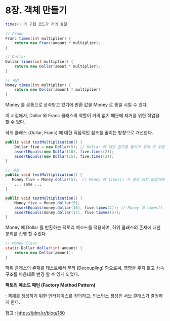 # 8장. 객체 만들기



```java
times() 의 구현 코드가 거의 동일
    
// Franc 
Franc times(int multiplier) {
	return new Franc(amount * multiplier);
}

// Dollar
Dollar times(int multiplier) {
	return new Dollar(amout * multiplier);
}

// 개선
Money times(int multiplier) {
    return new Dollar(amount * multiplier)
}
```

Money 를 공통으로 상속받고 있기에 반환 값을 Money 로 통일 시킬 수 있다.



이 시점에서, Dollar 와 Franc 클래스의 역할이 거의 없기 때문에 제거를 위한 작업을 할 수 있다.

하위 클래스 (Dollar, Franc) 에 대한 직접적인 참조를 줄이는 방향으로 개선한다.



```java
public void testMultiplication() {
    Dollar five = new Dollar(5); // Dollar 에 대한 참조를 줄이기 위해 이 부분을 변경
    assertEquals(new Dollar(10), five.times(2));
    assertEquals(new Dollar(15), five.times(3));
}

// 개선
public void testMultiplication() {
   Money five = Money.dollar(5);  // Money 에 times() 가 정의 되지 않았기에 선언 필요
    ... same ...
}

public void testMultiplication() {
    Money five = Money.dollar(5);
    assertEquals(money.dollar(10), five.times(2)); // Money 에 times() 선언 후, 나머지 테스트 코드도 변경
    assertEquals(money.dollar(15), five.timmes(3));
}
```



Money 에 Dollar 를 반환하는 팩토리 메소드를 적용하여, 하위 클래스의 존재에 대한 분리를 진행 할 수있다.

```java
// Money Class
static Dollar dollar(int amount) {
	return new Dollar(amount);
}
```



하위 클래스의 존재를 테스트에서 분리 (Decoupling) 함으로써, 영향을 주지 않고 상속 구조를 마음대로 변경 할 수 있게 되었다.



**팩토리 메소드 패턴 (Factory Method Pattern)**

: 객체를 생성하기 위한 인터페이스를 정의하고, 인스턴스 생성은 서브 클래스가 결정하게 한다.

참고 : https://jdm.kr/blog/180

